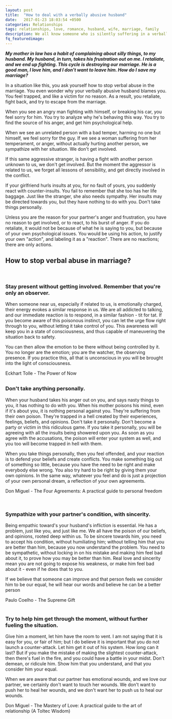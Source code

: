 ```yaml
---
layout: post
title:  "How to deal with a verbally abusive husband"
date:   2017-01-23 18:03:54 +0500
categories: Relationships
tags: relationships, love, romance, husband, wife, marriage, family
description: We all know someone who is silently suffering in a verbally abusive husband. Find out how to break away from this hell.
fq_featuredimage:
---
```


<em><strong>My mother in law has a habit of complaining about silly things, to my husband. My husband, in turn, takes his frustration out on me. I retaliate, and we end up fighting. This cycle is destroying our marriage. He is a good man, I love him, and I don't want to leave him. How do I save my marriage?</strong></em>

In a situation like this, you ask yourself how to stop verbal abuse in the marriage. You even wonder why your verbally abusive husband blames you. You feel trapped, and like a victim for no reason. As a result, you retaliate, fight back, and try to escape from the marriage.

When you see an angry man fighting with himself, or breaking his car, you feel sorry for him. You try to analyze why he's behaving this way. You try to find the source of his anger, and get him psychological help.

When we see an unrelated person with a bad temper, harming no one but himself, we feel sorry for the guy. If we see a woman suffering from her temperament, or anger, without actually hurting another person, we sympathize with her situation. We don't get involved.

If this same aggressive stranger, is having a fight with another person unknown to us, we don't get involved. But the moment the aggressor is related to us, we forget all lessons of sensibility, and get directly involved in the conflict.

If your girlfriend hurls insults at you, for no fault of yours, you suddenly react with counter-insults. You fail to remember that she too has her life baggage. Just like the stranger, she also needs sympathy. Her insults may be directed towards you, but they have nothing to do with you. Don't take things personally.

Unless you are the reason for your partner's anger and frustration, you have no reason to get involved, or to react, to his burst of anger. If you do retaliate, it would not be because of what he is saying to you, but because of your own psychological issues. You would be using his action, to justify your own "action", and labeling it as a "reaction". There are no reactions; there are only actions.
<h2>How to stop verbal abuse in marriage?</h2>
&nbsp;
<h3>Stay present without getting involved. Remember that you're only an observer.</h3>
When someone near us, especially if related to us, is emotionally charged, their energy evokes a similar response in us. We are all addicted to talking, and our immediate reaction is to respond, in a similar fashion - tit for tat. If you become aware of this poisonous instinct, you can let the urge flow right through to you, without letting it take control of you. This awareness will keep you in a state of consciousness, and thus capable of maneuvering the situation back to safety.
<div class="fq-quotation">

You can then allow the emotion to be there without being controlled by it. You no longer are the emotion; you are the watcher, the observing presence. If you practice this, all that is unconscious in you will be brought into the light of consciousness.
<div class="fq-quotation-author">

Eckhart Tolle - The Power of Now

</div>
</div>
<h2></h2>
<h3>Don't take anything personally.</h3>
When your husband takes his anger out on you, and says nasty things to you, it has nothing to do with you. When his mother poisons his mind, even if it's about you, it is nothing personal against you. They're suffering from their own poison. They're trapped in a hell created by their experiences, feelings, beliefs, and opinions. Don't take it personally. Don't become a party or victim in this ridiculous game. If you take it personally, you will be agreeing with all the insults being showered upon you. As soon as you agree with the accusations, the poison will enter your system as well, and you too will become trapped in hell with them.
<div class="fq-quotation">

When you take things personally, then you feel offended, and your reaction is to defend your beliefs and create conflicts. You make something big out of something so little, because you have the need to be right and make everybody else wrong. You also try hard to be right by giving them your own opinions. In the same way, whatever you feel and do is just a projection of your own personal dream, a reflection of your own agreements.
<div class="fq-quotation-author">

Don Miguel - The Four Agreements: A practical guide to personal freedom

</div>
</div>
&nbsp;
<h3>Sympathize with your partner's condition, with sincerity.</h3>
Being empathic toward's your husband's infliction is essential. He has a problem, just like you, and just like me. We all have the poison of our beliefs, and opinions, rooted deep within us. To be sincere towards him, you need to accept his condition, without humiliating him; without telling him that you are better than him, because you now understand the problem. You need to be sympathetic, without locking in on his mistake and making him feel bad about it, to prove how you may be better than him. Real love and sincerity mean you are not going to expose his weakness, or make him feel bad about it - even if he does that to you.
<div class="fq-quotation">

If we believe that someone can improve and that person feels we consider him to be our equal, he will hear our words and believe he can be a better person
<div class="fq-quotation-author">Paulo Coelho - The Supreme Gift</div>
</div>
&nbsp;
<h3>Try to help him get through the moment, without further fueling the situation.</h3>
Give him a moment, let him have the room to vent. I am not saying that it is easy for you, or fair of him; but I do believe it is important that you do not launch a counter-attack. Let him get it out of his system. How long can it last? But if you make the mistake of making the slightest counter-attack, then there's fuel in the fire, and you could have a battle in your midst. Don't demean, or ridicule him. Show him that you understand, and that you consider him your equal.
<div>
<div class="fq-quotation">

When we are aware that our partner has emotional wounds, and we love our partner, we certainly don't want to touch her wounds. We don't want to push her to heal her wounds, and we don't want her to push us to heal our wounds.
<div class="fq-quotation-author">

Don Miguel - The Mastery of Love: A practical guide to the art of relationship (A Toltec Wisdom)

</div>
</div>
</div>
